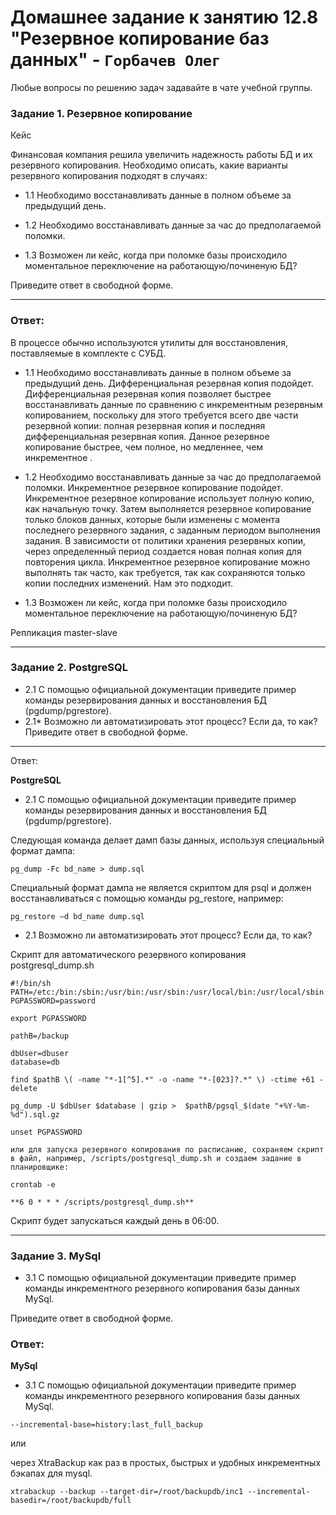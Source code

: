 # Домашнее задание к занятию 12.8 "Резервное копирование баз данных" - `Горбачев Олег`

Любые вопросы по решению задач задавайте в чате учебной группы.

### Задание 1. Резервное копирование
Кейс

Финансовая компания решила увеличить надежность работы БД и их резервного копирования.
Необходимо описать, какие варианты резервного копирования подходят в случаях:

* 1.1 Необходимо восстанавливать данные в полном объеме за предыдущий день.

* 1.2 Необходимо восстанавливать данные за час до предполагаемой поломки.

* 1.3 Возможен ли кейс, когда при поломке базы происходило моментальное переключение на работающую/починеную БД?

Приведите ответ в свободной форме.

---

### Ответ:

В процессе обычно используются утилиты для восстановления, поставляемые в комплекте с СУБД.

* 1.1 Необходимо восстанавливать данные в полном объеме за предыдущий день.
 Дифференциальная резервная копия подойдет.
Дифференциальная резервная копия позволяет быстрее восстанавливать данные по сравнению с инкрементным резервным копированием, поскольку для этого требуется всего две части резервной копии: полная резервная копия и последняя дифференциальная резервная копия.
Данное резервное копирование быстрее, чем полное, но медленнее, чем инкрементное .
 
* 1.2 Необходимо восстанавливать данные за час до предполагаемой поломки.
Инкрементное резервное копирование подойдет.
Инкрементное резервное копирование использует полную копию, как начальную точку. Затем выполняется резервное копирование только блоков данных, которые были изменены с момента последнего резервного задания, с заданным периодом выполнения задания. В зависимости от политики хранения резервных копии, через определенный период создается новая полная копия для повторения цикла.
Инкрементное резервное копирование можно выполнять так часто, как требуется, так как сохраняются только копии последних изменений. Нам это подходит.
 
* 1.3  Возможен ли кейс, когда при поломке базы происходило моментальное переключение на работающую/починеную БД?
 
Репликация master-slave 

 ---
 
### Задание 2. PostgreSQL
* 2.1 С помощью официальной документации приведите пример команды резервирования данных и восстановления БД (pgdump/pgrestore).
* 2.1* Возможно ли автоматизировать этот процесс? Если да, то как?
Приведите ответ в свободной форме.
___
Ответ:

**PostgreSQL**

* 2.1 С помощью официальной документации приведите пример команды резервирования данных и восстановления БД (pgdump/pgrestore).

Следующая команда делает дамп базы данных, используя специальный формат дампа:
```shell
pg_dump -Fc bd_name > dump.sql
```
Специальный формат дампа не является скриптом для psql и должен восстанавливаться с помощью команды 
pg_restore, например:
```shell
pg_restore –d bd_name dump.sql
```
* 2.1 Возможно ли автоматизировать этот процесс? Если да, то как?

Скрипт для автоматического резервного копирования
postgresql_dump.sh
```shell 
#!/bin/sh
PATH=/etc:/bin:/sbin:/usr/bin:/usr/sbin:/usr/local/bin:/usr/local/sbin
PGPASSWORD=password

export PGPASSWORD

pathB=/backup

dbUser=dbuser
database=db

find $pathB \( -name "*-1[^5].*" -o -name "*-[023]?.*" \) -ctime +61 -delete

pg_dump -U $dbUser $database | gzip >  $pathB/pgsql_$(date "+%Y-%m-%d").sql.gz

unset PGPASSWORD

или для запуска резервного копирования по расписанию, сохраняем скрипт в файл, например, /scripts/postgresql_dump.sh и создаем задание в планировщике:

crontab -e

**6 0 * * * /scripts/postgresql_dump.sh**
```
Скрипт будет запускаться каждый день в 06:00.

---

### Задание 3. MySql

* 3.1 С помощью официальной документации приведите пример команды инкрементного резервного копирования базы данных MySql.


Приведите ответ в свободной форме.

### Ответ:

**MySql**

* 3.1 С помощью официальной документации приведите пример команды инкрементного резервного копирования базы данных MySql.
```shell
--incremental-base=history:last_full_backup
```
или

через XtraBackup как раз в простых, быстрых и удобных инкрементных бэкапах для mysql.
```shell
xtrabackup --backup --target-dir=/root/backupdb/inc1 --incremental-basedir=/root/backupdb/full
```



